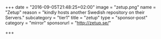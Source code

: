 +++
date = "2016-09-05T21:48:25+02:00"
image = "zetup.png"
name = "Zetup"
reason = "kindly hosts another Swedish repository on their Servers."
subcategory = "tier1"
title = "zetup"
type = "sponsor-post"
category = "mirror"
sponsorurl = "http://zetup.se/"

+++

